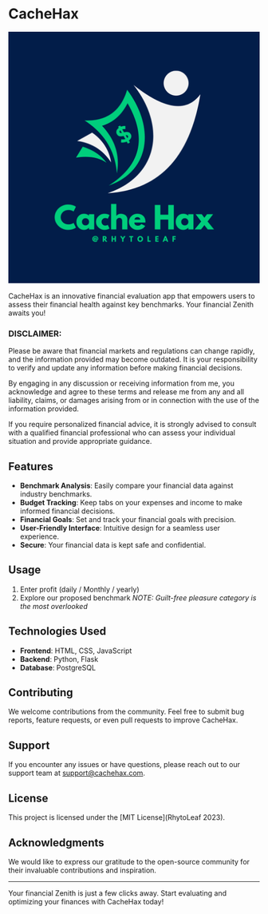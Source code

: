 # CacheHax

![CacheHax Logo](./images/cache-hax-logo.png)


CacheHax is an innovative financial evaluation app that empowers users to assess their financial health against key benchmarks. Your financial Zenith awaits you!

### DISCLAIMER: 

Please be aware that financial markets and regulations can change rapidly, and the information provided may become outdated. It is your responsibility to verify and update any information before making financial decisions.

By engaging in any discussion or receiving information from me, you acknowledge and agree to these terms and release me from any and all liability, claims, or damages arising from or in connection with the use of the information provided.

If you require personalized financial advice, it is strongly advised to consult with a qualified financial professional who can assess your individual situation and provide appropriate guidance.

## Features

- **Benchmark Analysis**: Easily compare your financial data against industry benchmarks.
- **Budget Tracking**: Keep tabs on your expenses and income to make informed financial decisions.
- **Financial Goals**: Set and track your financial goals with precision.
- **User-Friendly Interface**: Intuitive design for a seamless user experience.
- **Secure**: Your financial data is kept safe and confidential.


## Usage

1. Enter profit (daily / Monthly / yearly)
2. Explore our proposed benchmark
*NOTE: Guilt-free pleasure category is the most overlooked*

## Technologies Used

- **Frontend**: HTML, CSS, JavaScript
- **Backend**: Python, Flask
- **Database**: PostgreSQL

## Contributing

We welcome contributions from the community. Feel free to submit bug reports, feature requests, or even pull requests to improve CacheHax.

## Support

If you encounter any issues or have questions, please reach out to our support team at support@cachehax.com.

## License

This project is licensed under the [MIT License](RhytoLeaf 2023).

## Acknowledgments

We would like to express our gratitude to the open-source community for their invaluable contributions and inspiration.

---

Your financial Zenith is just a few clicks away. Start evaluating and optimizing your finances with CacheHax today!
